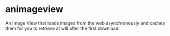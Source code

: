 animageview
===========

An Image View that loads images from the web asynchronously and caches them for you to retrieve at will after the first download

